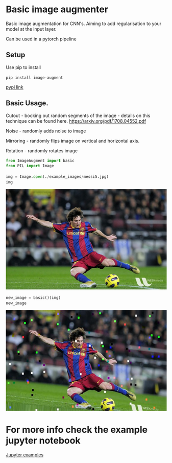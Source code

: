# Basic image augmenter
Basic image augmentation for CNN's. Aiming to add regularisation to your model at the input layer.

Can be used in a pytorch pipeline 


## Setup

Use pip to install 

`pip install image-augment`

[pypi link ](https://www.google.com)


## Basic Usage.

Cutout - bocking out random segments of the image - details on this technique can be found here. https://arxiv.org/pdf/1708.04552.pdf

Noise - randomly adds noise to image 

Mirroring - randomly flips image on vertical and horizontal axis.

Rotation - randomly rotates image

```python
from ImageAugment import basic
from PIL import Image

img = Image.open(./example_images/messi5.jpg)
img 
```

![messi](./example_images/messi5.jpg "Messi")


```python
new_image = basic()(img)
new_image
```

![messi](./example_images/messi_changed.jpg "Messi")

# For more info check the example jupyter notebook

[Jupyter examples](./example.ipynb)

